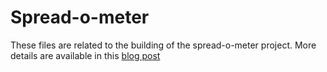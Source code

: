 # Spread-o-meter

These files are related to the building of the spread-o-meter project.  More details are available in this [blog post](http://oliverbinns.com/articles/Spreadometer/)
